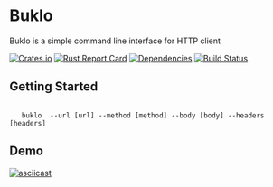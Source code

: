 # Buklo

 Buklo is a simple command line interface for HTTP client

[![Crates.io][crates-badge]][crates-url]
[![Rust Report Card](https://rust-reportcard.xuri.me/badge/github.com/ghishadow/buklo)](https://rust-reportcard.xuri.me/report/github.com/ghishadow/buklo)
[![Dependencies][dependencies-badge]][dependencies-url]
[![Build Status][actions-badge]][actions-url]

## Getting Started

 ``` shell

    buklo  --url [url] --method [method] --body [body] --headers [headers]

```

## Demo

[![asciicast](https://asciinema.org/a/486793.svg)](https://asciinema.org/a/486793?theme=monokai?row=30)

[crates.io-badge]: https://img.shields.io/crates/v/buklo?style=flat-square

[crates-badge]: https://img.shields.io/crates/v/buklo.svg
[crates-url]: https://crates.io/crates/buklo
[actions-badge]: https://github.com/ghishadow/buklo/workflows/release/badge.svg
[actions-url]: https://github.com/ghishadow/buklo/actions/workflows/release.yml?query=branch%3Amain
[docs-badge]: https://img.shields.io/docsrs/buklo.svg
[docs-url]: https://docs.rs/buklo
[dependencies-badge]: https://img.shields.io/librariesio/release/cargo/buklo.svg
[dependencies-url]: https://crates.io/crates/buklo/dependencies
